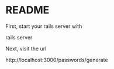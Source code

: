 # README

First, start your rails server with

rails server

Next, visit the url

http://localhost:3000/passwords/generate
